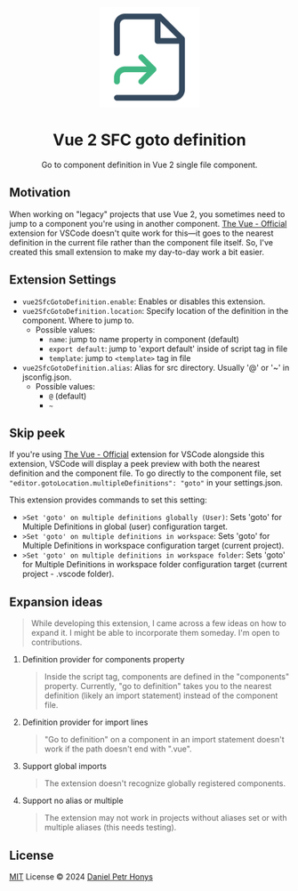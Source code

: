 <p align="center">
<img src="./assets/icon.png" height="180">
</p>

<h1 align="center">
Vue 2 SFC goto definition
</h1>

<p align="center">
Go to component definition in Vue 2 single file component.
</p>

## Motivation

When working on "legacy" projects that use Vue 2, you sometimes need to jump to a component you're using in another component. [The Vue - Official](https://marketplace.visualstudio.com/items?itemName=Vue.volar) extension for VSCode doesn't quite work for this—it goes to the nearest definition in the current file rather than the component file itself. So, I've created this small extension to make my day-to-day work a bit easier.


## Extension Settings

- `vue2SfcGotoDefinition.enable`: Enables or disables this extension.
- `vue2SfcGotoDefinition.location`: Specify location of the definition in the component. Where to jump to.
    - Possible values:
        - `name`: jump to name property in component (default)
        - `export default`: jump to 'export default' inside of script tag in file
        - `template`: jump to `<template>` tag in file
- `vue2SfcGotoDefinition.alias`: Alias for src directory. Usually '@' or '~' in jsconfig.json.
    - Possible values: 
        - `@` (default)
        - `~`


## Skip peek

If you're using [The Vue - Official](https://marketplace.visualstudio.com/items?itemName=Vue.volar) extension for VSCode alongside this extension, VSCode will display a peek preview with both the nearest definition and the component file. To go directly to the component file, set `"editor.gotoLocation.multipleDefinitions": "goto"` in your settings.json.

This extension provides commands to set this setting:
* `>Set 'goto' on multiple definitions globally (User)`: Sets 'goto' for Multiple Definitions in global (user) configuration target.
* `>Set 'goto' on multiple definitions in workspace`: Sets 'goto' for Multiple Definitions in workspace configuration target (current project).
* `>Set 'goto' on multiple definitions in workspace folder`: Sets 'goto' for Multiple Definitions in workspace folder configuration target (current project - .vscode folder).


## Expansion ideas

> While developing this extension, I came across a few ideas on how to expand it. I might be able to incorporate them someday. I'm open to contributions.

1. Definition provider for components property
    > Inside the script tag, components are defined in the "components" property. Currently, "go to definition" takes you to the nearest definition (likely an import statement) instead of the component file.
2. Definition provider for import lines
    > "Go to definition" on a component in an import statement doesn't work if the path doesn't end with ".vue".
3. Support global imports
    > The extension doesn't recognize globally registered components.
4. Support no alias or multiple
    > The extension may not work in projects without aliases set or with multiple aliases (this needs testing).

## License

[MIT](./LICENSE) License © 2024 [Daniel Petr Honys](https://github.com/DPHonys)